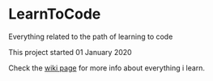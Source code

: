 # LearnToCode
Everything related to the path of learning to code

This project started 01 January 2020  

Check the [wiki page](https://github.com/JoseVale-pt/LearnToCode/wiki) for more info about everything i learn.

